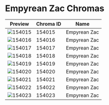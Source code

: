 # Empyrean Zac Chromas



| Preview | Chroma ID | Name |
|---------|-----------|------|
| ![154015](https://raw.communitydragon.org/latest/plugins/rcp-be-lol-game-data/global/default/v1/champion-chroma-images/154/154015.png) | 154015 | Empyrean Zac |
| ![154016](https://raw.communitydragon.org/latest/plugins/rcp-be-lol-game-data/global/default/v1/champion-chroma-images/154/154016.png) | 154016 | Empyrean Zac |
| ![154017](https://raw.communitydragon.org/latest/plugins/rcp-be-lol-game-data/global/default/v1/champion-chroma-images/154/154017.png) | 154017 | Empyrean Zac |
| ![154018](https://raw.communitydragon.org/latest/plugins/rcp-be-lol-game-data/global/default/v1/champion-chroma-images/154/154018.png) | 154018 | Empyrean Zac |
| ![154019](https://raw.communitydragon.org/latest/plugins/rcp-be-lol-game-data/global/default/v1/champion-chroma-images/154/154019.png) | 154019 | Empyrean Zac |
| ![154020](https://raw.communitydragon.org/latest/plugins/rcp-be-lol-game-data/global/default/v1/champion-chroma-images/154/154020.png) | 154020 | Empyrean Zac |
| ![154021](https://raw.communitydragon.org/latest/plugins/rcp-be-lol-game-data/global/default/v1/champion-chroma-images/154/154021.png) | 154021 | Empyrean Zac |
| ![154022](https://raw.communitydragon.org/latest/plugins/rcp-be-lol-game-data/global/default/v1/champion-chroma-images/154/154022.png) | 154022 | Empyrean Zac |
| ![154023](https://raw.communitydragon.org/latest/plugins/rcp-be-lol-game-data/global/default/v1/champion-chroma-images/154/154023.png) | 154023 | Empyrean Zac |